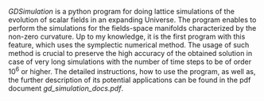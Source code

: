 *GDSimulation* is a python program for doing lattice simulations of the evolution of scalar fields in an expanding Universe. The program enables to perform the simulations for the fields-space manifolds characterized by the non-zero curvature. Up to my knowledge, it is the first program with this feature, which uses the symplectic numerical method. The usage of such method is crucial to preserve the high accuracy of the obtained solution in case of very long simulations with the number of time steps to be of order $10^6$ or higher. The detailed instructions, how to use the program, as well as, the further description of its potential applications can be found in the pdf document *gd_simulation_docs.pdf*.